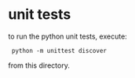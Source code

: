 ﻿unit tests
==========

to run the python unit tests, execute:

     python -m unittest discover

from this directory.

